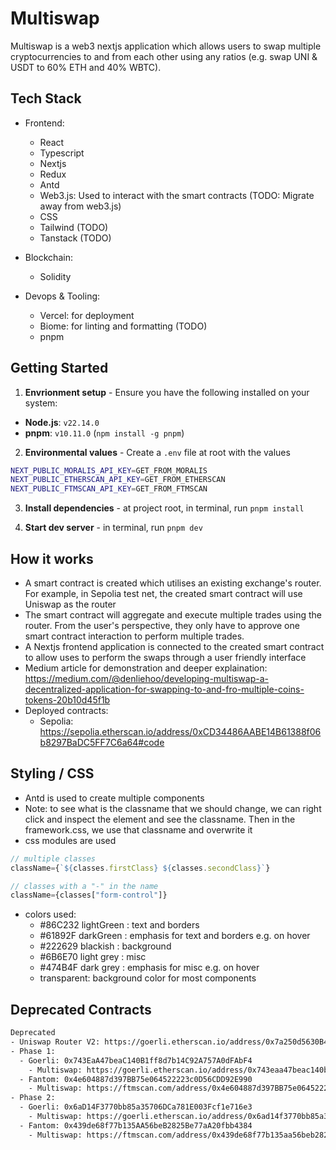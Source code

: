 
# Multiswap
Multiswap is a web3 nextjs application which allows users to swap multiple cryptocurrencies to and from each other using any ratios (e.g. swap UNI & USDT to 60% ETH and 40% WBTC).

## Tech Stack
- Frontend:
  - React
  - Typescript
  - Nextjs
  - Redux
  - Antd
  - Web3.js: Used to interact with the smart contracts (TODO: Migrate away from web3.js)
  - CSS
  - Tailwind (TODO)
  - Tanstack (TODO)

- Blockchain:
  - Solidity

- Devops & Tooling:
  - Vercel: for deployment
  - Biome: for linting and formatting (TODO)
  - pnpm


## Getting Started
1. **Envrionment setup** - Ensure you have the following installed on your system:
- **Node.js**: `v22.14.0`
- **pnpm**: `v10.11.0` (`npm install -g pnpm`)

2. **Environmental values** - Create a `.env` file at root with the values
```bash
NEXT_PUBLIC_MORALIS_API_KEY=GET_FROM_MORALIS
NEXT_PUBLIC_ETHERSCAN_API_KEY=GET_FROM_ETHERSCAN
NEXT_PUBLIC_FTMSCAN_API_KEY=GET_FROM_FTMSCAN
```
3. **Install dependencies** - at project root, in terminal, run `pnpm install`

4. **Start dev server** - in terminal, run `pnpm dev`

## How it works
- A smart contract is created which utilises an existing exchange's router. For example, in Sepolia test net, the created smart contract will use Uniswap as the router
- The smart contract will aggregate and execute multiple trades using the router. From the user's perspective, they only have to approve one smart contract interaction to perform multiple trades.
- A Nextjs frontend application is connected to the created smart contract to allow uses to perform the swaps through a user friendly interface
- Medium article for demonstration and deeper explaination: https://medium.com/@denliehoo/developing-multiswap-a-decentralized-application-for-swapping-to-and-fro-multiple-coins-tokens-20b10d45f1b
- Deployed contracts: 
  - Sepolia: https://sepolia.etherscan.io/address/0xCD34486AABE14B61388f06b8297BaDC5FF7C6a64#code


## Styling / CSS
- Antd is used to create multiple components
- Note: to see what is the classname that we should change, we can right click and inspect the element and see the classname. Then in the framework.css, we use that classname and overwrite it
- css modules are used
```Javascript
// multiple classes
className={`${classes.firstClass} ${classes.secondClass}`}

// classes with a "-" in the name
className={classes["form-control"]}
```
- colors used:
  - #86C232 lightGreen : text and borders
  - #61892F darkGreen : emphasis for text and borders e.g. on hover
  - #222629 blackish : background
  - #6B6E70 light grey :  misc
  - #474B4F dark grey : emphasis for misc e.g. on hover
  - transparent: background color for most components


## Deprecated Contracts
```bash
Deprecated
- Uniswap Router V2: https://goerli.etherscan.io/address/0x7a250d5630B4cF539739dF2C5dAcb4c659F2488D#readContract
- Phase 1:
  - Goerli: 0x743EaA47beaC140B1ff8d7b14C92A757A0dFAbF4
    - Multiswap: https://goerli.etherscan.io/address/0x743eaa47beac140b1ff8d7b14c92a757a0dfabf4#code
  - Fantom: 0x4e604887d397BB75e064522223c0D56CDD92E990
    - Multiswap: https://ftmscan.com/address/0x4e604887d397BB75e064522223c0D56CDD92E990#code
- Phase 2:
  - Goerli: 0x6aD14F3770bb85a35706DCa781E003Fcf1e716e3
    - Multiswap: https://goerli.etherscan.io/address/0x6ad14f3770bb85a35706dca781e003fcf1e716e3#code
  - Fantom: 0x439de68f77b135AA56beB2825Be77aA20fbb4384
    - Multiswap: https://ftmscan.com/address/0x439de68f77b135aa56beb2825be77aa20fbb4384
```

<!-- 
# multi-swap

# Instructions:
For smart contract:

- to run the contract on a fork:
  - ganache-cli --fork NODEURLHERE
  - truffle migrate --reset

- to start frontend:
  - npm start

- Steps to run the application:
  1. Start up ganache-cli (if smart contract fork is to be deployed through truffle)
    - ganache-cli --fork NODEURLHERE
  2. Deploy the smart contract (if smart contract fork is to be deployed through truffle)
    - truffle migrate --reset
  3. Start the application (wait for the contract to deploy finish before starting)
    - npm start 

Note: ensure to change in connectWalletReducer if switching between deploy through truffle and remix
Note: if change chain, do it in connectWalletReducer and customTokenReducer
Note: can get free nodes here: https://www.quicknode.com/endpoints or https://infura.io/ or https://account.getblock.io/

- Testing of contract in truffle
  - tests are in the tests folder.
  - To Test all contracts, run this line in the terminal:
    - truffle test
    - Note: each test file in the test folder are independent of each other
  - We can also just test a single file by specifying the path to the file (truffle test PATH_TO_FILE/FILE.JS) e.g.:
    - truffle test test/THE_TEST_FILE_NAME.js
  - Note: truffle test doesn't actually deploy the contract. But will test execute the main_migration.js file
  - describe is the description of the test name;
  - it is the description of each of the test in the test; we can have multiple its in a describe
  - assert ensures that we get a certain result. If asset fails, then the test fails

- How to set up ganache-cli fork in metamask:
  - https://www.geeksforgeeks.org/how-to-set-up-ganche-with-metamask/
  1. Go to metamask and add network (Ensure that ganache cli is already running)
  2. Network name: Ganache , RPC URL: HTTP://127.0.0.1:8545 , Chain ID: 1337

- Global dependencies required:
  - npm i -g truffle ganache-cli

Environmental Values:
```Javascript
REACT_APP_MORALIS_API_KEY=XXXXX
REACT_APP_ETHERSCAN_API_KEY=XXXX
REACT_APP_FTMSCAN_API_KEY=XXXX
```
# Product Road Map:
- Phase 1: Swap ETH for multiple token + Basic UI Done
- Phase 2: Swap multiple ETH/ERC20 tokens for ETH/ERC20 tokens
- Phase 3: Deploy to different EVM networks and allow for multiswap + Responsive frontend design for multiple screen sizes
- Phase 4: Continuous Improvements
  - Connect multiple routers to the smart contract and give the best rate for each token
  - Customisation of slippage

# Deployed contracts:
- Sepolia: https://sepolia.etherscan.io/address/0x49E36698Ac0A75d8093aD33a58096508D699eA58#code

```bash
Deprecated
- Uniswap Router V2: https://goerli.etherscan.io/address/0x7a250d5630B4cF539739dF2C5dAcb4c659F2488D#readContract
- Phase 1:
  - Goerli: 0x743EaA47beaC140B1ff8d7b14C92A757A0dFAbF4
    - Multiswap: https://goerli.etherscan.io/address/0x743eaa47beac140b1ff8d7b14c92a757a0dfabf4#code
  - Fantom: 0x4e604887d397BB75e064522223c0D56CDD92E990
    - Multiswap: https://ftmscan.com/address/0x4e604887d397BB75e064522223c0D56CDD92E990#code
- Phase 2:
  - Goerli: 0x6aD14F3770bb85a35706DCa781E003Fcf1e716e3
    - Multiswap: https://goerli.etherscan.io/address/0x6ad14f3770bb85a35706dca781e003fcf1e716e3#code
  - Fantom: 0x439de68f77b135AA56beB2825Be77aA20fbb4384
    - Multiswap: https://ftmscan.com/address/0x439de68f77b135aa56beb2825be77aa20fbb4384
```

# Framework Explaination
- Antd is used to create multiple components
- Note: to see what is the classname that we should change, we can right click and inspect the element and see the classname. Then in the framework.css, we use that classname and overwrite it
## Styling / CSS
- css modules are used
```Javascript
// multiple classes
className={`${classes.firstClass} ${classes.secondClass}`}

// classes with a "-" in the name
className={classes["form-control"]}
```
- colors used:
  - #86C232 lightGreen : text and borders
  - #61892F darkGreen : emphasis for text and borders e.g. on hover
  - #222629 blackish : background
  - #6B6E70 light grey :  misc
  - #474B4F dark grey : emphasis for misc e.g. on hover
  - transparent: background color for most components

 -->